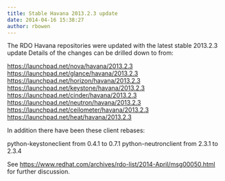 ```yaml
---
title: Stable Havana 2013.2.3 update
date: 2014-04-16 15:38:27
author: rbowen
---
```


The RDO Havana repositories were updated with the latest stable 2013.2.3 update
Details of the changes can be drilled down to from:

https://launchpad.net/nova/havana/2013.2.3
https://launchpad.net/glance/havana/2013.2.3
https://launchpad.net/horizon/havana/2013.2.3
https://launchpad.net/keystone/havana/2013.2.3
https://launchpad.net/cinder/havana/2013.2.3
https://launchpad.net/neutron/havana/2013.2.3
https://launchpad.net/ceilometer/havana/2013.2.3
https://launchpad.net/heat/havana/2013.2.3

In addition there have been these client rebases:

python-keystoneclient from 0.4.1 to 0.7.1
python-neutronclient from 2.3.1 to 2.3.4

See https://www.redhat.com/archives/rdo-list/2014-April/msg00050.html for further discussion.
